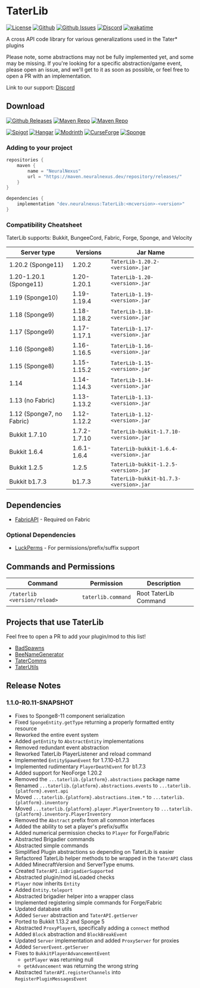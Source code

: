 # TaterLib

[![License](https://img.shields.io/github/license/p0t4t0sandwich/TaterLib?color=blue)](https://img.shields.io/github/downloads/p0t4t0sandwich/TaterLib/LICENSE)
[![Github](https://img.shields.io/github/stars/p0t4t0sandwich/TaterLib)](https://github.com/p0t4t0sandwich/TaterLib)
[![Github Issues](https://img.shields.io/github/issues/p0t4t0sandwich/TaterLib?label=Issues)](https://github.com/p0t4t0sandwich/TaterLib/issues)
[![Discord](https://img.shields.io/discord/1067482396246683708?color=7289da&logo=discord&logoColor=white)](https://discord.neuralnexus.dev)
[![wakatime](https://wakatime.com/badge/user/fc67ce74-ca69-40a4-912f-61b26dbe3068/project/ba087a5d-fd50-4b54-9723-3effbfda7567.svg)](https://wakatime.com/badge/user/fc67ce74-ca69-40a4-912f-61b26dbe3068/project/ba087a5d-fd50-4b54-9723-3effbfda7567)

A cross API code library for various generalizations used in the Tater* plugins

Please note, some abstractions may not be fully implemented yet, and some may be missing.
If you're looking for a specific abstraction/game event, please open an issue, and we'll get to it as soon as possible, or feel free to open a PR with an implementation.

Link to our support: [Discord](https://discord.neuralnexus.dev)

## Download

[![Github Releases](https://img.shields.io/github/downloads/p0t4t0sandwich/TaterLib/total?label=Github&logo=github&color=181717)](https://github.com/p0t4t0sandwich/TaterLib/releases)
[![Maven Repo](https://img.shields.io/maven-metadata/v?label=Release&metadataUrl=https%3A%2F%2Fmaven.neuralnexus.dev%2Freleases%2Fdev%2Fneuralnexus%2FTaterLib%2Fmaven-metadata.xml)](https://maven.neuralnexus.dev/#/releases/dev/neuralnexus/TaterLib)
[![Maven Repo](https://img.shields.io/maven-metadata/v?label=Snapshot&metadataUrl=https%3A%2F%2Fmaven.neuralnexus.dev%2Fsnapshots%2Fdev%2Fneuralnexus%2FTaterLib%2Fmaven-metadata.xml)](https://maven.neuralnexus.dev/#/snapshots/dev/neuralnexus/TaterLib)

[![Spigot](https://img.shields.io/spiget/downloads/111852?label=Spigot&logo=spigotmc&color=ED8106)](https://www.spigotmc.org/resources/taterlib.111852/)
[![Hangar](https://img.shields.io/badge/Hangar-download-blue)](https://hangar.papermc.io/p0t4t0sandwich/TaterLib)
[![Modrinth](https://img.shields.io/modrinth/dt/taterlib?label=Modrinth&logo=modrinth&color=00AF5C)](https://modrinth.com/mod/taterlib)
[![CurseForge](https://img.shields.io/curseforge/dt/900128?label=CurseForge&logo=curseforge&color=F16436)](https://www.curseforge.com/minecraft/mc-mods/taterlib)
[![Sponge](https://img.shields.io/ore/dt/taterlib?label=Sponge&logo=https%3A%2F%2Fspongepowered.org%2Ffavicon.ico&color=F7CF0D)](https://ore.spongepowered.org/p0t4t0sandwich/TaterLib)

### Adding to your project
```gradle
repositories {
    maven {
        name = "NeuralNexus"
        url = "https://maven.neuralnexus.dev/repository/releases/"
    }
}

dependencies {
    implementation "dev.neuralnexus:TaterLib:<mcversion>-<version>"
}
```

### Compatibility Cheatsheet

TaterLib supports: Bukkit, BungeeCord, Fabric, Forge, Sponge, and Velocity

| Server type               | Versions     | Jar Name                               |
|---------------------------|--------------|----------------------------------------|
| 1.20.2 (Sponge11)         | 1.20.2       | `TaterLib-1.20.2-<version>.jar`        |
| 1.20-1.20.1 (Sponge11)    | 1.20-1.20.1  | `TaterLib-1.20-<version>.jar`          |
| 1.19 (Sponge10)           | 1.19-1.19.4  | `TaterLib-1.19-<version>.jar`          |
| 1.18 (Sponge9)            | 1.18-1.18.2  | `TaterLib-1.18-<version>.jar`          |
| 1.17 (Sponge9)            | 1.17-1.17.1  | `TaterLib-1.17-<version>.jar`          |
| 1.16 (Sponge8)            | 1.16-1.16.5  | `TaterLib-1.16-<version>.jar`          |
| 1.15 (Sponge8)            | 1.15-1.15.2  | `TaterLib-1.15-<version>.jar`          |
| 1.14                      | 1.14-1.14.3  | `TaterLib-1.14-<version>.jar`          |
| 1.13 (no Fabric)          | 1.13-1.13.2  | `TaterLib-1.13-<version>.jar`          |
| 1.12 (Sponge7, no Fabric) | 1.12-1.12.2  | `TaterLib-1.12-<version>.jar`          |
| Bukkit 1.7.10             | 1.7.2-1.7.10 | `TaterLib-bukkit-1.7.10-<version>.jar` |
| Bukkit 1.6.4              | 1.6.1-1.6.4  | `TaterLib-bukkit-1.6.4-<version>.jar`  |
| Bukkit 1.2.5              | 1.2.5        | `TaterLib-bukkit-1.2.5-<version>.jar`  |
| Bukkit b1.7.3             | b1.7.3       | `TaterLib-bukkit-b1.7.3-<version>.jar` |

## Dependencies

- [FabricAPI](https://modrinth.com/mod/fabric-api) - Required on Fabric

### Optional Dependencies

- [LuckPerms](https://luckperms.net/) - For permissions/prefix/suffix support

## Commands and Permissions

| Command                      | Permission          | Description           |
|------------------------------|---------------------|-----------------------|
| `/taterlib <version/reload>` | `taterlib.command`  | Root TaterLib Command |

## Projects that use TaterLib

Feel free to open a PR to add your plugin/mod to this list!

- [BadSpawns](https://github.com/p0t4t0sandwich/BadSpawns)
- [BeeNameGenerator](https://github.com/p0t4t0sandwich/BeeNameGeneratorPlugin)
- [TaterComms](https://github.com/p0t4t0sandwich/TaterComms)
- [TaterUtils](https://github.com/p0t4t0sandwich/TaterUtils)

## Release Notes

### 1.1.0-R0.11-SNAPSHOT

- Fixes to Sponge8-11 component serialization
- Fixed `SpongeEntity.getType` returning a properly formatted entity resource
- Reworked the entire event system
- Added `getEntity` to `AbstractEntity` implementations
- Removed redundant event abstraction
- Reworked TaterLib PlayerListener and reload command
- Implemented `EntitySpawnEvent` for 1.7.10-b1.7.3
- Implemented rudimentary `PlayerDeathEvent` for b1.7.3
- Added support for NeoForge 1.20.2
- Removed the `...taterlib.{platform}.abstractions` package name
- Renamed `...taterlib.{platform}.abstractions.events` to `...taterlib.{platform}.event.api`
- Moved `...taterlib.{platform}.abstractions.item.*` to `...taterlib.{platform}.inventory`
- Moved `...taterlib.{platform}.player.PlayerInventory` to `...taterlib.{platform}.inventory.PlayerInventory`
- Removed the `Abstract` prefix from all common interfaces
- Added the ability to set a player's prefix/suffix
- Added numerical permission checks to `Player` for Forge/Fabric
- Abstracted Brigadier commands
- Abstracted simple commands
- Simplified Plugin abstractions so depending on TaterLib is easier
- Refactored TaterLib helper methods to be wrapped in the `TaterAPI` class
- Added MinecraftVersion and ServerType enums.
- Created `TaterAPI.isBrigadierSupported`
- Abstracted plugin/mod isLoaded checks
- `Player` now inherits `Entity`
- Added `Entity.teleport`
- Abstracted brigadier helper into a wrapper class
- Implemented registering simple commands for Forge/Fabric
- Updated database utils
- Added `Server` abstraction and `TaterAPI.getServer`
- Ported to Bukkit 1.13.2 and Sponge 5
- Abstracted `ProxyPlayer`s, specifically adding a `connect` method
- Added `Block` abstraction and `BlockBreakEvent`
- Updated `Server` implementation and added `ProxyServer` for proxies
- Added `ServerEvent.getServer`
- Fixes to `BukkitPlayerAdvancementEvent`
  - `getPlayer` was returning null
  - `getAdvancement` was returning the wrong string
- Abstracted `TaterAPI.registerChannels` into `RegisterPluginMessagesEvent`
